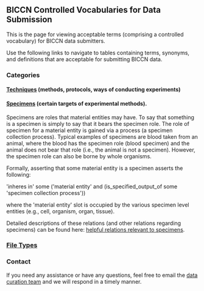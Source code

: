 ## BICCN Controlled Vocabularies for Data Submission

This is the page for viewing acceptable terms (comprising a controlled vocabulary) for BICCN data submitters.

Use the following links to navigate to tables containing terms, synonyms, and definitions that are acceptable for submitting BICCN data.

### Categories

#### [Techniques](https://docs.google.com/spreadsheets/d/1C5Ok_5GOROCVHESazgqRYi72QMqaJFvc1nuUGnCqGro/edit?usp=sharing) (methods, protocols, ways of conducting experiments)

#### [Specimens](https://docs.google.com/spreadsheets/d/1pB0upuCYl2JFvNYHIuo7qSsZtKqMByd8LoskFmFPV6I/edit?usp=sharing) (certain targets of experimental methods).

Specimens are roles that material entities may have. To say that something is a specimen is simply to say that it bears the specimen role. The role of specimen for a material entity is gained via a process (a specimen collection process). Typical examples of specimens are blood taken from an animal, where the blood has the specimen role (blood specimen) and the animal does not bear that role (i.e., the animal is not a specimen). However, the specimen role can also be borne by whole organisms. 

Formally, asserting that some material entity is a specimen asserts the following:

  'inheres in' some ('material entity' and (is_specified_output_of some 'specimen collection process'))
  
where the 'material entity' slot is occupied by the various specimen level entities (e.g., cell, organism, organ, tissue). 

Detailed descriptions of these relations (and other relations regarding specimens) can be found here: [helpful relations relevant to specimens](https://docs.google.com/spreadsheets/d/1pB0upuCYl2JFvNYHIuo7qSsZtKqMByd8LoskFmFPV6I/edit?usp=sharing).

### [File Types](https://docs.google.com/spreadsheets/d/1E8RYBaveFaTMgAv3j_Ut4mdLFnm5rmGLXCzDwpLvNk0/edit?usp=sharing)

### Contact

If you need any assistance or have any questions, feel free to email the [data curation team](data.curation@alleninstitute.org) and we will respond in a timely manner.
